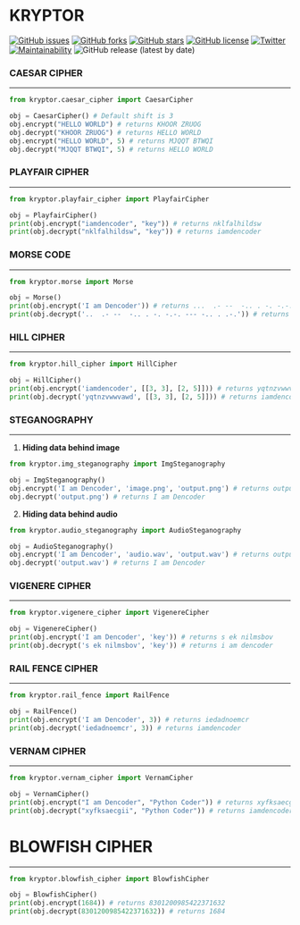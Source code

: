 # KRYPTOR
[![GitHub issues](https://img.shields.io/github/issues/D-ENCODER/KRYPTOR)](https://github.com/D-ENCODER/KRYPTOR/issues)  [![GitHub forks](https://img.shields.io/github/forks/D-ENCODER/KRYPTOR)](https://github.com/D-ENCODER/KRYPTOR/network)  [![GitHub stars](https://img.shields.io/github/stars/D-ENCODER/KRYPTOR)](https://github.com/D-ENCODER/KRYPTOR/stargazers) [![GitHub license](https://img.shields.io/github/license/D-ENCODER/KRYPTOR)](https://github.com/D-ENCODER/KRYPTOR/blob/master/LICENSE)  [![Twitter](https://img.shields.io/twitter/url?style=social&url=https%3A%2F%2Ftwitter.com%2FHetjoshi1684)](https://twitter.com/intent/tweet?text=Wow:&url=https%3A%2F%2Fgithub.com%2FD-ENCODER%2FKRYPTOR)  [![Maintainability](https://api.codeclimate.com/v1/badges/54258993e9092f59bf6a/maintainability)](https://codeclimate.com/github/D-ENCODER/KRYPTOR/maintainability)  ![GitHub release (latest by date)](https://img.shields.io/github/v/release/D-ENCODER/KRYPTOR?display_name=tag&style=plastic)
### CAESAR CIPHER

---

```python
from kryptor.caesar_cipher import CaesarCipher

obj = CaesarCipher() # Default shift is 3
obj.encrypt("HELLO WORLD") # returns KHOOR ZRUOG
obj.decrypt("KHOOR ZRUOG") # returns HELLO WORLD
obj.encrypt("HELLO WORLD", 5) # returns MJQQT BTWQI
obj.decrypt("MJQQT BTWQI", 5) # returns HELLO WORLD
```

### PLAYFAIR CIPHER

---

```python
from kryptor.playfair_cipher import PlayfairCipher

obj = PlayfairCipher()
print(obj.encrypt("iamdencoder", "key")) # returns nklfalhildsw
print(obj.decrypt("nklfalhildsw", "key")) # returns iamdencoder
```

### MORSE CODE

---

```python
from kryptor.morse import Morse

obj = Morse()
print(obj.encrypt('I am Dencoder')) # returns ...  .- --  -.. . -. -.-. --- -.. . .-.
print(obj.decrypt('..  .- --  -.. . -. -.-. --- -.. . .-.')) # returns I AM DENCODER
```


### HILL CIPHER

---

```python
from kryptor.hill_cipher import HillCipher

obj = HillCipher()
print(obj.encrypt('iamdencoder', [[3, 3], [2, 5]])) # returns yqtnzvwwvawd
print(obj.decrypt('yqtnzvwwvawd', [[3, 3], [2, 5]])) # returns iamdencoderz
```

### STEGANOGRAPHY

---

1. **Hiding data behind image**

```python
from kryptor.img_steganography import ImgSteganography

obj = ImgSteganography()
obj.encrypt('I am Dencoder', 'image.png', 'output.png') # returns output.png
obj.decrypt('output.png') # returns I am Dencoder
```

2. **Hiding data behind audio**

```python
from kryptor.audio_steganography import AudioSteganography

obj = AudioSteganography()
obj.encrypt('I am Dencoder', 'audio.wav', 'output.wav') # returns output.wav
obj.decrypt('output.wav') # returns I am Dencoder
```
### VIGENERE CIPHER

---

```python
from kryptor.vigenere_cipher import VigenereCipher

obj = VigenereCipher()
print(obj.encrypt('I am Dencoder', 'key')) # returns s ek nilmsbov
print(obj.decrypt('s ek nilmsbov', 'key')) # returns i am dencoder
```
### RAIL FENCE CIPHER

---

```python
from kryptor.rail_fence import RailFence

obj = RailFence()
print(obj.encrypt('I am Dencoder', 3)) # returns iedadnoemcr
print(obj.decrypt('iedadnoemcr', 3)) # returns iamdencoder
```
### VERNAM CIPHER

---

```python
from kryptor.vernam_cipher import VernamCipher

obj = VernamCipher()
print(obj.encrypt("I am Dencoder", "Python Coder")) # returns xyfksaecgii
print(obj.decrypt("xyfksaecgii", "Python Coder")) # returns iamdencoder
```
# BLOWFISH CIPHER

---

```python
from kryptor.blowfish_cipher import BlowfishCipher

obj = BlowfishCipher()
print(obj.encrypt(1684)) # returns 8301200985422371632
print(obj.decrypt(8301200985422371632)) # returns 1684
```
